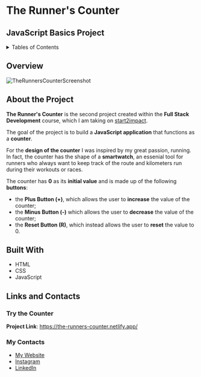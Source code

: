 # The Runner's Counter
## JavaScript Basics Project

<details>
  <summary>Tables of Contents</summary>
    <ol>
      <li><a href="#overview">Overview</a></li>
      <li><a href="#about-the-project">About The Project</a></li>
      <li><a href="#built-with">Built With</a></li>
      <li><a href="#links-and-contacts">Links and Contacts</a></li>
        <ul>
          <li><a href="#try-the-counter">Try the Counter</a></li>
          <li><a href="#my-contacts">My Contacts</a></li>
        </ul>
     </ol>
</details>


## Overview
![TheRunnersCounterScreenshot](https://user-images.githubusercontent.com/96870532/233850590-babdb76f-9754-40c4-a8dd-835106ffe775.png)


## About the Project
**The Runner's Counter** is the second project created within the **Full Stack Development** course, which I am taking on [start2impact](https://www.start2impact.it/). 

The goal of the project is to build a **JavaScript application** that functions as a **counter**.

For the **design of the counter** I was inspired by my great passion, running. In fact, the counter has the shape of a **smartwatch**, an essenial tool for runners who always want to keep track of the route and kilometers run during their workouts or races.

The counter has **0** as its **initial value** and is made up of the following **buttons**:
* the **Plus Button (+)**, which allows the user to **increase** the value of the counter; 
* the **Minus Button (-)** which allows the user to **decrease** the value of the counter; 
* the **Reset Button (R)**, which instead allows the user to **reset** the value to 0.

## Built With
* HTML
* CSS
* JavaScript 

## Links and Contacts
### Try the Counter 
**Project Link**: https://the-runners-counter.netlify.app/

### My Contacts
* [My Website](https://saraol.github.io/)
* [Instagram](https://www.instagram.com/sarainwonderweb/)
* [LinkedIn](https://www.linkedin.com/in/saraol84/)
